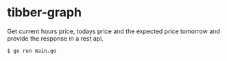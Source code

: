 # tibber-graph

Get current hours price, todays price and the expected price tomorrow and provide the response in a rest api.

```
$ go run main.go
```
